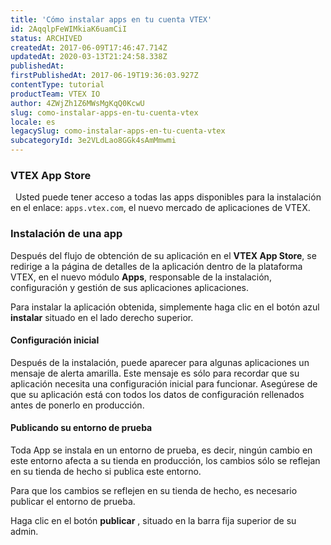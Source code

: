 ```yaml
---
title: 'Cómo instalar apps en tu cuenta VTEX'
id: 2AqqlpFeWIMkiaK6uamCiI
status: ARCHIVED
createdAt: 2017-06-09T17:46:47.714Z
updatedAt: 2020-03-13T21:24:58.338Z
publishedAt: 
firstPublishedAt: 2017-06-19T19:36:03.927Z
contentType: tutorial
productTeam: VTEX IO
author: 4ZWjZh1Z6MWsMgKqQ0KcwU
slug: como-instalar-apps-en-tu-cuenta-vtex
locale: es
legacySlug: como-instalar-apps-en-tu-cuenta-vtex
subcategoryId: 3e2VLdLao8GGk4sAmMmwmi
---
```


### VTEX App Store
 
Usted puede tener acceso a todas las apps disponibles para la instalación en el enlace: `apps.vtex.com`, el nuevo mercado de aplicaciones de VTEX.

### Instalación de una app

Después del flujo de obtención de su aplicación en el **VTEX App Store**, se redirige a la página de detalles de la aplicación dentro de la plataforma VTEX, en el nuevo módulo **Apps**, responsable de la instalación, configuración y gestión de sus aplicaciones aplicaciones.

Para instalar la aplicación obtenida, simplemente haga clic en el botón azul **instalar** situado en el lado derecho superior.

#### Configuración inicial

Después de la instalación, puede aparecer para algunas aplicaciones un mensaje de alerta amarilla. Este mensaje es sólo para recordar que su aplicación necesita una configuración inicial para funcionar. Asegúrese de que su aplicación está con todos los datos de configuración rellenados antes de ponerlo en producción.

#### Publicando su entorno de prueba

Toda App se instala en un entorno de prueba, es decir, ningún cambio en este entorno afecta a su tienda en producción, los cambios sólo se reflejan en su tienda de hecho si publica este entorno.

Para que los cambios se reflejen en su tienda de hecho, es necesario publicar el entorno de prueba.

Haga clic en el botón **publicar** , situado en la barra fija superior de su admin.

